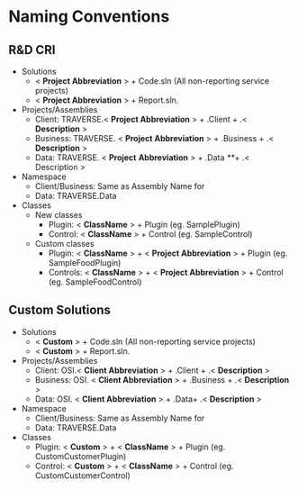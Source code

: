 # Naming Conventions

## **R&D CRI**

* Solutions
  * &lt; **Project Abbreviation** &gt; + Code.sln \(All non-reporting service projects\)
  * &lt; **Project Abbreviation** &gt; + Report.sln.
* Projects/Assemblies
  * Client: TRAVERSE.&lt; **Project Abbreviation** &gt; + .Client + .&lt; **Description** &gt;
  * Business: TRAVERSE. &lt; **Project Abbreviation** &gt; + .Business + .&lt; **Description** &gt;
  * Data: TRAVERSE. &lt; **Project** **Abbreviation** &gt; + .Data _\*\*_+ .&lt; Description &gt;
* Namespace
  * Client/Business: Same as Assembly Name for 
  * Data: TRAVERSE.Data
* Classes
  * New classes
    * Plugin: &lt; **ClassName** &gt; + Plugin \(eg. SamplePlugin\)
    * Control: &lt; **ClassName** &gt; + Control \(eg. SampleControl\)
  * Custom classes
    * Plugin: &lt; **ClassName** &gt; + &lt; **Project Abbreviation** &gt; + Plugin \(eg. SampleFoodPlugin\)
    * Controls: &lt; **ClassName** &gt; + &lt; **Project Abbreviation** &gt; + Control \(eg. SampleFoodControl\)

## **Custom Solutions**

* Solutions
  * &lt; **Custom** &gt; + Code.sln \(All non-reporting service projects\)
  * &lt; **Custom**  &gt; + Report.sln.
* Projects/Assemblies
  * Client: OSI.&lt; **Client Abbreviation** &gt; + .Client + .&lt; **Description** &gt;
  * Business: OSI. &lt; **Client Abbreviation**  &gt; + .Business + .&lt; **Description** &gt;
  * Data: OSI. &lt; **Client Abbreviation** &gt; + .Data+ .&lt; **Description** &gt;
* Namespace
  * Client/Business: Same as Assembly Name for 
  * Data: TRAVERSE.Data
* Classes
  * Plugin:  &lt; **Custom** &gt; + &lt; **ClassName** &gt; + Plugin \(eg. CustomCustomerPlugin\)
  * Control: &lt; **Custom** &gt; + &lt; **ClassName** &gt; + Control \(eg. CustomCustomerControl\)

